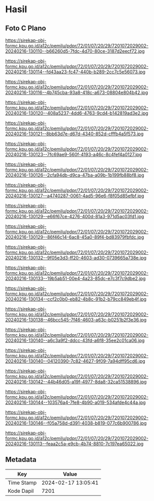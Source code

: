 # Hasil

## Foto C Plano

https://sirekap-obj-formc.kpu.go.id/a12c/pemilu/pdpr/72/01/07/20/29/7201072029002-20240216-130110--b66260d5-7fdc-4d70-80ce-3187d2eecf72.jpg

https://sirekap-obj-formc.kpu.go.id/a12c/pemilu/pdpr/72/01/07/20/29/7201072029002-20240216-130114--fd43aa23-fc47-440b-b289-2cc7c5e56073.jpg

https://sirekap-obj-formc.kpu.go.id/a12c/pemilu/pdpr/72/01/07/20/29/7201072029002-20240216-130116--4b745cba-93a8-418c-a673-08804e804b42.jpg

https://sirekap-obj-formc.kpu.go.id/a12c/pemilu/pdpr/72/01/07/20/29/7201072029002-20240216-130120--408a5237-4dd6-4763-9cd4-b142819ad3e2.jpg

https://sirekap-obj-formc.kpu.go.id/a12c/pemilu/pdpr/72/01/07/20/29/7201072029002-20240216-130121--8bb63d7e-d67d-4340-852d-cfffb4a5f573.jpg

https://sirekap-obj-formc.kpu.go.id/a12c/pemilu/pdpr/72/01/07/20/29/7201072029002-20240216-130123--7fc69ae9-560f-4193-a46c-8c4fef4a0127.jpg

https://sirekap-obj-formc.kpu.go.id/a12c/pemilu/pdpr/72/01/07/20/29/7201072029002-20240216-130126--2cfa94db-d9ca-47ba-a09b-1b199fb88bf8.jpg

https://sirekap-obj-formc.kpu.go.id/a12c/pemilu/pdpr/72/01/07/20/29/7201072029002-20240216-130127--a4740287-0061-4ad5-96e6-f8f05d85efbf.jpg

https://sirekap-obj-formc.kpu.go.id/a12c/pemilu/pdpr/72/01/07/20/29/7201072029002-20240216-130129--e66f67ce-4276-400d-81a3-971d5ac03fd1.jpg

https://sirekap-obj-formc.kpu.go.id/a12c/pemilu/pdpr/72/01/07/20/29/7201072029002-20240216-130129--86f46c14-6ac8-45a0-89f4-bd83979fbfdc.jpg

https://sirekap-obj-formc.kpu.go.id/a12c/pemilu/pdpr/72/01/07/20/29/7201072029002-20240216-130132--9f05e3d3-ff20-4603-ad30-0739665a738e.jpg

https://sirekap-obj-formc.kpu.go.id/a12c/pemilu/pdpr/72/01/07/20/29/7201072029002-20240216-130133--19b5ab51-00e4-4a23-85dc-e7c3f7c9dbe2.jpg

https://sirekap-obj-formc.kpu.go.id/a12c/pemilu/pdpr/72/01/07/20/29/7201072029002-20240216-130134--ccf2c0b0-eb82-4b8c-91b2-b79cc849eb4f.jpg

https://sirekap-obj-formc.kpu.go.id/a12c/pemilu/pdpr/72/01/07/20/29/7201072029002-20240216-130138--46bcc545-7f46-4603-a63c-b0251b2f3e36.jpg

https://sirekap-obj-formc.kpu.go.id/a12c/pemilu/pdpr/72/01/07/20/29/7201072029002-20240216-130140--a6c3a9f2-ddcc-43fd-a6f8-35ee2c01ca06.jpg

https://sirekap-obj-formc.kpu.go.id/a12c/pemilu/pdpr/72/01/07/20/29/7201072029002-20240216-130140--04120390-7c82-4627-9f09-7a94dff95cd6.jpg

https://sirekap-obj-formc.kpu.go.id/a12c/pemilu/pdpr/72/01/07/20/29/7201072029002-20240216-130142--44b46d05-a19f-4977-8da8-32ca51538896.jpg

https://sirekap-obj-formc.kpu.go.id/a12c/pemilu/pdpr/72/01/07/20/29/7201072029002-20240216-130144--103576a4-7fe8-4b90-a019-534afde4c44a.jpg

https://sirekap-obj-formc.kpu.go.id/a12c/pemilu/pdpr/72/01/07/20/29/7201072029002-20240216-130146--f05a758d-d391-4038-b819-077c6b900786.jpg

https://sirekap-obj-formc.kpu.go.id/a12c/pemilu/pdpr/72/01/07/20/29/7201072029002-20240216-130113--feaa2c5a-e9cb-4b74-8810-7c197ea65022.jpg


## Metadata

| Key        | Value               |
| ---------- | ------------------- |
| Time Stamp | 2024-02-17 13:05:41 |
| Kode Dapil | 7201                |



